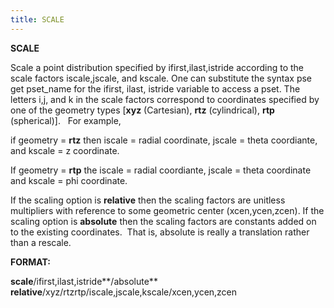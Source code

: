 ```yaml
---
title: SCALE
---
```


 **SCALE**

Scale a point distribution specified by ifirst,ilast,istride
according to the scale factors iscale,jscale, and kscale. One can
substitute the syntax pse get pset\_name for the ifirst, ilast,
istride variable to access a pset. The letters i,j, and k in the scale
factors correspond to coordinates specified by one of the geometry types
[**xyz** (Cartesian), **rtz** (cylindrical), **rtp** (spherical)].  
For example,

if geometry = **rtz** then iscale = radial coordinate, jscale = theta
coordiante, and kscale = z coordinate.

If geometry = **rtp** the iscale = radial coordiante, jscale = theta
coordinate and kscale = phi coordinate.

If the scaling option is **relative** then the scaling factors are
unitless multipliers with reference to some geometric center
(xcen,ycen,zcen). If the scaling option is **absolute** then the
scaling factors are constants added on to the existing coordinates. 
That is, absolute is really a translation rather than a rescale.

**FORMAT:** 

**scale**/ifirst,ilast,istride**/absolute** **relative**/xyz/rtzrtp/iscale,jscale,kscale/xcen,ycen,zcen
